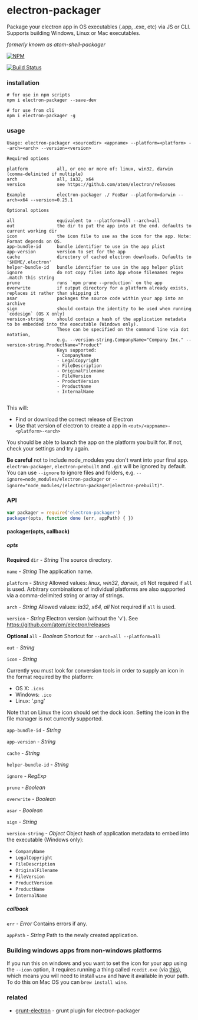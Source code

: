 # electron-packager

Package your electron app in OS executables (.app, .exe, etc) via JS or CLI. Supports building Windows, Linux or Mac executables.

*formerly known as atom-shell-packager*

[![NPM](https://nodei.co/npm/electron-packager.png)](https://nodei.co/npm/electron-packager/)

[![Build Status](https://travis-ci.org/maxogden/electron-packager.svg?branch=master)](https://travis-ci.org/maxogden/electron-packager)

### installation

```
# for use in npm scripts
npm i electron-packager --save-dev

# for use from cli
npm i electron-packager -g
```

### usage

```
Usage: electron-packager <sourcedir> <appname> --platform=<platform> --arch=<arch> --version=<version>

Required options

platform           all, or one or more of: linux, win32, darwin (comma-delimited if multiple)
arch               all, ia32, x64
version            see https://github.com/atom/electron/releases

Example            electron-packager ./ FooBar --platform=darwin --arch=x64 --version=0.25.1

Optional options

all                equivalent to --platform=all --arch=all
out                the dir to put the app into at the end. defaults to current working dir
icon               the icon file to use as the icon for the app. Note: Format depends on OS.
app-bundle-id      bundle identifier to use in the app plist
app-version        version to set for the app
cache              directory of cached electron downloads. Defaults to '$HOME/.electron'
helper-bundle-id   bundle identifier to use in the app helper plist
ignore             do not copy files into App whose filenames regex .match this string
prune              runs `npm prune --production` on the app
overwrite          if output directory for a platform already exists, replaces it rather than skipping it
asar               packages the source code within your app into an archive
sign               should contain the identity to be used when running `codesign` (OS X only)
version-string     should contain a hash of the application metadata to be embedded into the executable (Windows only).
                   These can be specified on the command line via dot notation,
                   e.g. --version-string.CompanyName="Company Inc." --version-string.ProductName="Product"
                   Keys supported:
                   - CompanyName
                   - LegalCopyright
                   - FileDescription
                   - OriginalFilename
                   - FileVersion
                   - ProductVersion
                   - ProductName
                   - InternalName


```

This will:

- Find or download the correct release of Electron
- Use that version of electron to create a app in `<out>/<appname>-<platform>-<arch>`

You should be able to launch the app on the platform you built for. If not, check your settings and try again.

**Be careful** not to include node_modules you don't want into your final app. `electron-packager`, `electron-prebuilt` and `.git` will be ignored by default. You can use `--ignore` to ignore files and folders, e.g. `--ignore=node_modules/electron-packager` or `--ignore="node_modules/(electron-packager|electron-prebuilt)"`.

### API
```javascript
var packager = require('electron-packager')
packager(opts, function done (err, appPath) { })
```
#### packager(opts, callback)

##### opts
**Required**
`dir` - *String*
The source directory.

`name` - *String*
The application name.

`platform` - *String*
Allowed values: *linux, win32, darwin, all*
Not required if `all` is used.
Arbitrary combinations of individual platforms are also supported via a comma-delimited string or array of strings.

`arch` - *String*
Allowed values: *ia32, x64, all*
Not required if `all` is used.

`version` - *String*
Electron version (without the 'v'). See https://github.com/atom/electron/releases

**Optional**
`all` - *Boolean*
Shortcut for `--arch=all --platform=all`

`out` - *String*

`icon` - *String*

  Currently you must look for conversion tools in order to supply an icon in the
  format required by the platform:

  - OS X: `.icns`
  - Windows: `.ico`
  - Linux: '.png'

Note that on Linux the icon should set the dock icon. Setting the icon in the file manager is not currently supported.

`app-bundle-id` - *String*

`app-version` - *String*

`cache` - *String*

`helper-bundle-id` - *String*

`ignore` - *RegExp*

`prune` - *Boolean*

`overwrite` - *Boolean*

`asar` - *Boolean*

`sign` - *String*

`version-string` - *Object*
Object hash of application metadata to embed into the executable (Windows only):
* `CompanyName`
* `LegalCopyright`
* `FileDescription`
* `OriginalFilename`
* `FileVersion`
* `ProductVersion`
* `ProductName`
* `InternalName`

##### callback

`err` - *Error*
Contains errors if any.

`appPath` - *String*
Path to the newly created application.

### Building windows apps from non-windows platforms

If you run this on windows and you want to set the icon for your app using the `--icon` option, it requires running a thing called `rcedit.exe` (via [this](https://github.com/atom/node-rcedit)), which means you will need to install `wine` and have it available in your path. To do this on Mac OS you can `brew install wine`.

### related

- [grunt-electron](https://github.com/sindresorhus/grunt-electron) - grunt plugin for electron-packager

